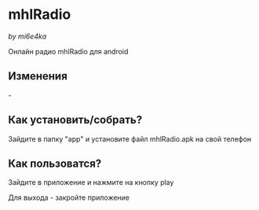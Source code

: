 <h1>mhlRadio</h1> <i>by mi6e4ka</i>
<p>Онлайн радио mhlRadio для android</p>
<h2>Изменения</h2>
<p>-</p>
<h2>Как установить/собрать?</h2>
<p>Зайдите в папку "app" и установите файл mhlRadio.apk на свой телефон</p>
<h2>Как пользоватся?</h2>
<p>Зайдите в приложение и нажмите на кнопку play</p>
<p>Для выхода - закройте приложение</p>
